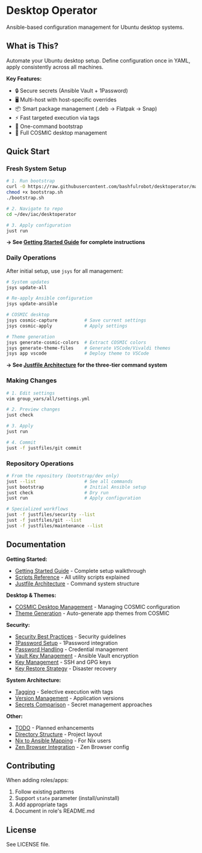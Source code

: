 # Desktop Operator

Ansible-based configuration management for Ubuntu desktop systems.

## What is This?

Automate your Ubuntu desktop setup. Define configuration once in YAML, apply consistently across all machines.

**Key Features:**
- 🔒 Secure secrets (Ansible Vault + 1Password)
- 🖥️ Multi-host with host-specific overrides
- 📦 Smart package management (.deb → Flatpak → Snap)
- ⚡ Fast targeted execution via tags
- 🚀 One-command bootstrap
- 🎨 Full COSMIC desktop management

## Quick Start

### Fresh System Setup

```bash
# 1. Run bootstrap
curl -O https://raw.githubusercontent.com/bashfulrobot/desktoperator/main/scripts/bootstrap.sh
chmod +x bootstrap.sh
./bootstrap.sh

# 2. Navigate to repo
cd ~/dev/iac/desktoperator

# 3. Apply configuration
just run
```

**→ See [Getting Started Guide](docs/GETTING_STARTED.md) for complete instructions**

### Daily Operations

After initial setup, use `jsys` for all management:

```bash
# System updates
jsys update-all

# Re-apply Ansible configuration
jsys update-ansible

# COSMIC desktop
jsys cosmic-capture          # Save current settings
jsys cosmic-apply            # Apply settings

# Theme generation
jsys generate-cosmic-colors  # Extract COSMIC colors
jsys generate-theme-files    # Generate VSCode/Vivaldi themes
jsys app vscode              # Deploy theme to VSCode
```

**→ See [Justfile Architecture](docs/justfile-architecture.md) for the three-tier command system**

### Making Changes

```bash
# 1. Edit settings
vim group_vars/all/settings.yml

# 2. Preview changes
just check

# 3. Apply
just run

# 4. Commit
just -f justfiles/git commit
```

### Repository Operations

```bash
# From the repository (bootstrap/dev only)
just --list                  # See all commands
just bootstrap               # Initial Ansible setup
just check                   # Dry run
just run                     # Apply configuration

# Specialized workflows
just -f justfiles/security --list
just -f justfiles/git --list
just -f justfiles/maintenance --list
```

## Documentation

**Getting Started:**
- [Getting Started Guide](docs/GETTING_STARTED.md) - Complete setup walkthrough
- [Scripts Reference](docs/SCRIPTS.md) - All utility scripts explained
- [Justfile Architecture](docs/justfile-architecture.md) - Command system structure

**Desktop & Themes:**
- [COSMIC Desktop Management](docs/COSMIC_DESKTOP.md) - Managing COSMIC configuration
- [Theme Generation](docs/THEME_GENERATION.md) - Auto-generate app themes from COSMIC

**Security:**
- [Security Best Practices](docs/SECURITY.md) - Security guidelines
- [1Password Setup](docs/1PASSWORD_SETUP.md) - 1Password integration
- [Password Handling](docs/PASSWORD_HANDLING.md) - Credential management
- [Vault Key Management](docs/VAULT_KEY_MANAGEMENT.md) - Ansible Vault encryption
- [Key Management](docs/KEY_MANAGEMENT.md) - SSH and GPG keys
- [Key Restore Strategy](docs/KEY_RESTORE_STRATEGY.md) - Disaster recovery

**System Architecture:**
- [Tagging](docs/tagging.md) - Selective execution with tags
- [Version Management](docs/version-management.md) - Application versions
- [Secrets Comparison](docs/SECRETS_COMPARISON.md) - Secret management approaches

**Other:**
- [TODO](TODO.md) - Planned enhancements
- [Directory Structure](STRUCTURE.md) - Project layout
- [Nix to Ansible Mapping](docs/NIX_TO_ANSIBLE_MAPPING.md) - For Nix users
- [Zen Browser Integration](docs/ZEN_BROWSER_COSMIC_INTEGRATION.md) - Zen Browser config

## Contributing

When adding roles/apps:
1. Follow existing patterns
2. Support `state` parameter (install/uninstall)
3. Add appropriate tags
4. Document in role's README.md

## License

See LICENSE file.
